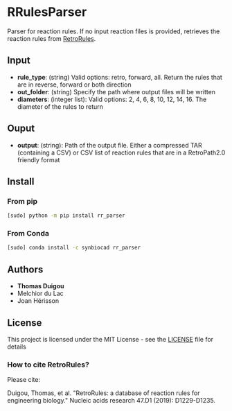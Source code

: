 # RRulesParser

Parser for reaction rules. If no input reaction files is provided, retrieves the reaction rules from [RetroRules](https://retrorules.org/).

## Input

* **rule_type**: (string) Valid options: retro, forward, all. Return the rules that are in reverse, forward or both direction
* **out_folder**: (string) Specify the path where output files will be written
* **diameters**: (integer list): Valid options: 2, 4, 6, 8, 10, 12, 14, 16. The diameter of the rules to return

## Ouput

* **output**: (string): Path of the output file. Either a compressed TAR (containing a CSV) or CSV list of reaction rules that are in a RetroPath2.0 friendly format


## Install
### From pip
```sh
[sudo] python -m pip install rr_parser
```
### From Conda
```sh
[sudo] conda install -c synbiocad rr_parser
```


## Authors

* **Thomas Duigou**
* Melchior du Lac
* Joan Hérisson

## License

This project is licensed under the MIT License - see the [LICENSE](LICENSE) file for details

### How to cite RetroRules?
Please cite:

Duigou, Thomas, et al. "RetroRules: a database of reaction rules for engineering biology." Nucleic acids research 47.D1 (2019): D1229-D1235.
